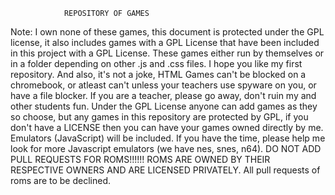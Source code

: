 				REPOSITORY OF GAMES 
Note: I own none of these games, this document is protected under the GPL license, it also includes games with a GPL License that have been included in this project with a GPL License.
These games either run by themselves or in a folder depending on other .js and .css files.
I hope you like my first repository.
And also, it's not a joke, HTML Games can't be blocked on a chromebook, or atleast can't unless your teachers use spyware on you, or have a file blocker.
If you are a teacher, please go away, don't ruin my and other students fun.
Under the GPL License anyone can add games as they so choose, but any games in this repository are protected by GPL, if you don't have a LICENSE then you can have your games owned directly by me.
Emulators (JavaScript) will be included. If you have the time, please help me look for more Javascript emulators (we have nes, snes, n64).
DO NOT ADD PULL REQUESTS FOR ROMS!!!!!!
ROMS ARE OWNED BY THEIR RESPECTIVE OWNERS AND ARE LICENSED PRIVATELY.
All pull requests of roms are to be declined.
